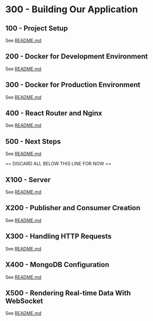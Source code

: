# 300 - Building Our Application

## 100 - Project Setup

See [README.md](./100/README.md)

## 200 - Docker for Development Environment

See [README.md](./200/README.md)

## 300 - Docker for Production Environment

See [README.md](./300/README.md)

## 400 - React Router and Nginx

See [README.md](./400/README.md)

## 500 - Next Steps

See [README.md](./500/README.md)




== DISCARD ALL BELOW THIS LINE FOR NOW ==

## X100 - Server

See [README.md](./X100/README.md)

## X200 - Publisher and Consumer Creation

See [README.md](./X200/README.md)

## X300 - Handling HTTP Requests

See [README.md](./X300/README.md)

## X400 - MongoDB Configuration

See [README.md](./X400/README.md)

## X500 - Rendering Real-time Data With WebSocket

See [README.md](./X500/README.md)
